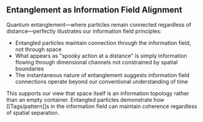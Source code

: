 ## Entanglement as Information Field Alignment

Quantum entanglement—where particles remain connected regardless of distance—perfectly illustrates our information field principles:

- Entangled particles maintain connection through the information field, not through space
- What appears as "spooky action at a distance" is simply information flowing through dimensional channels not constrained by spatial boundaries
- The instantaneous nature of entanglement suggests information field connections operate beyond our conventional understanding of time

This supports our view that space itself is an information topology rather than an empty container. Entangled particles demonstrate how [[Tags/pattern]]s in the information field can maintain coherence regardless of spatial separation.